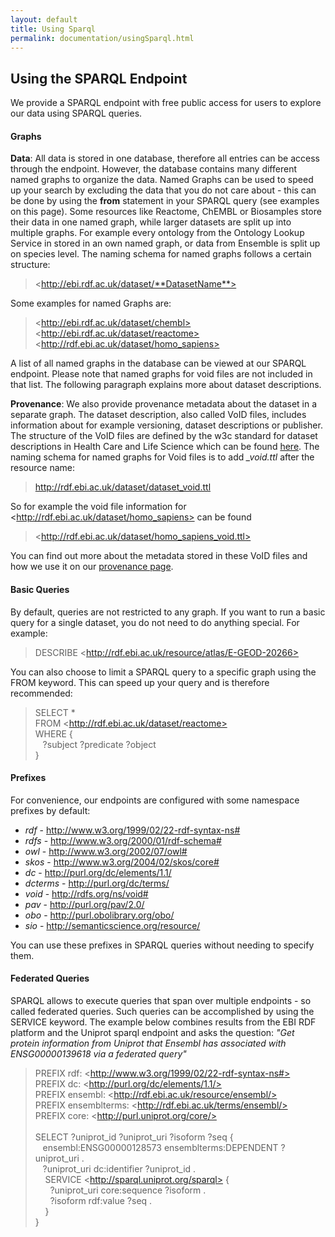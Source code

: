 ```yaml
---
layout: default
title: Using Sparql
permalink: documentation/usingSparql.html
---
```

## Using the SPARQL Endpoint

We provide a SPARQL endpoint with free public access for users to explore our data using SPARQL queries.

#### Graphs
<strong>Data</strong>: All data is stored in one database, therefore all entries can be access through the endpoint. However, the database contains many different named graphs to organize the data. Named Graphs can be used to speed up your search by excluding the data that you do not care about - this can be done by using the **from** statement in your SPARQL query (see examples on this page). Some resources like Reactome, ChEMBL or Biosamples store their data in one named graph, while larger datasets are split up into multiple graphs. For example every ontology from the Ontology Lookup Service in stored in an own named graph, or data from Ensemble is split up on species level. The naming schema for named graphs follows a certain structure:
> &#60;http://ebi.rdf.ac.uk/dataset/**DatasetName**>

Some examples for named Graphs are:
> &#60;http://ebi.rdf.ac.uk/dataset/chembl> <br>
> &#60;http://ebi.rdf.ac.uk/dataset/reactome> <br>
> &#60;http://rdf.ebi.ac.uk/dataset/homo_sapiens>

A list of all named graphs in the database can be viewed at our SPARQL endpoint. Please note that named graphs for void files are not included in that list. The following paragraph explains more about dataset descriptions.


<strong>Provenance</strong>: We also provide provenance metadata about the dataset in a separate graph. The dataset description, also called VoID files, includes information about for example versioning, dataset descriptions or publisher. The structure of the VoID files are defined by the w3c standard for dataset descriptions in Health Care and Life Science which can be found [here](https://www.w3.org/TR/hcls-dataset/). The naming schema for named graphs for Void files is to add *_void.ttl* after the resource name:

> http://rdf.ebi.ac.uk/dataset/dataset_void.ttl

So for example the void file information for &#60;http://rdf.ebi.ac.uk/dataset/homo_sapiens> can be found
> &#60;http://rdf.ebi.ac.uk/dataset/homo_sapiens_void.ttl>

You can find out more about the metadata stored in these VoID files and how we use it on our [provenance page](/RDF-platform/documentation/provenance).


#### Basic Queries
By default, queries are not restricted to any graph. If you want to run a basic query for a single dataset, you do not need to do anything special. For example:

> DESCRIBE &#60;http://rdf.ebi.ac.uk/resource/atlas/E-GEOD-20266>


You can also choose to limit a SPARQL query to a specific graph using the FROM keyword. This can speed up your query and is therefore recommended:

> SELECT * <br>
> FROM &#60;http://rdf.ebi.ac.uk/dataset/reactome> <br>
> WHERE { <br>
> &nbsp;&nbsp; ?subject ?predicate ?object <br>
> }

#### Prefixes

For convenience, our endpoints are configured with some namespace prefixes by default:

* *rdf* -	http://www.w3.org/1999/02/22-rdf-syntax-ns#
* *rdfs* - http://www.w3.org/2000/01/rdf-schema#
* *owl* - http://www.w3.org/2002/07/owl#
* *skos* - http://www.w3.org/2004/02/skos/core#
* *dc* - http://purl.org/dc/elements/1.1/
* *dcterms* - http://purl.org/dc/terms/
* *void* - http://rdfs.org/ns/void#
* *pav* - http://purl.org/pav/2.0/
* *obo* - http://purl.obolibrary.org/obo/
* *sio* - http://semanticscience.org/resource/

You can use these prefixes in SPARQL queries without needing to specify them.

#### Federated Queries

SPARQL allows to execute queries that span over multiple endpoints - so called federated queries. Such queries can be accomplished by using the SERVICE keyword. The example below combines results from the EBI RDF platform and the Uniprot sparql endpoint and asks the question: *"Get protein information from Uniprot that Ensembl has associated with ENSG00000139618 via a federated query"*

>PREFIX rdf: &#60;http://www.w3.org/1999/02/22-rdf-syntax-ns#> <br>
>PREFIX dc: &#60;http://purl.org/dc/elements/1.1/> <br>
>PREFIX ensembl: &#60;http://rdf.ebi.ac.uk/resource/ensembl/> <br>
>PREFIX ensemblterms: &#60;http://rdf.ebi.ac.uk/terms/ensembl/> <br>
>PREFIX core: &#60;http://purl.uniprot.org/core/> <br><br>
>SELECT ?uniprot_id ?uniprot_uri ?isoform ?seq { <br>
>&nbsp;&nbsp;&nbsp;ensembl:ENSG00000128573 ensemblterms:DEPENDENT ?uniprot_uri . <br>
>&nbsp;&nbsp;&nbsp;?uniprot_uri dc:identifier ?uniprot_id . <br>
>&nbsp;&nbsp;&nbsp;&nbsp;SERVICE &#60;http://sparql.uniprot.org/sparql> { <br>
>&nbsp;&nbsp;&nbsp;&nbsp;&nbsp;&nbsp;?uniprot_uri core:sequence ?isoform . <br>
>&nbsp;&nbsp;&nbsp;&nbsp;&nbsp;&nbsp;?isoform rdf:value ?seq . <br>
>&nbsp;&nbsp;&nbsp;   } <br>
> }
